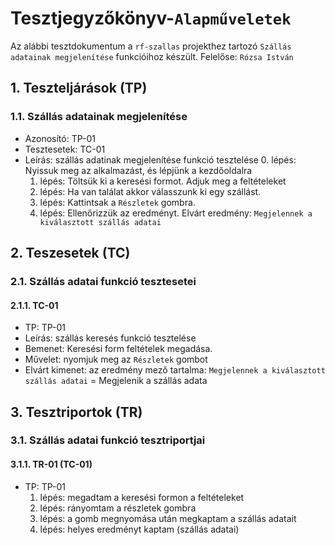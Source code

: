 # Tesztjegyzőkönyv-`Alapműveletek`

Az alábbi tesztdokumentum a `rf-szallas` projekthez tartozó `Szállás adatainak megjelenítése` funkcióihoz készült. Felelőse: `Rózsa István`

## 1. Teszteljárások (TP)

### 1.1. Szállás adatainak megjelenítése
- Azonosító: TP-01
- Tesztesetek: TC-01
- Leírás: szállás adatinak megjelenítése funkció tesztelése
    0. lépés: Nyissuk meg az alkalmazást, és lépjünk a kezdőoldalra
    1. lépés: Töltsük ki a keresési formot. Adjuk meg a feltételeket
    2. lépés: Ha van találat akkor válasszunk ki egy szállást.
    3. lépés: Kattintsak a `Részletek` gombra.
    6. lépés: Ellenőrizzük az eredményt. Elvárt eredmény: `Megjelennek a kiválasztott szállás adatai`
## 2. Teszesetek (TC)

### 2.1. Szállás adatai funkció tesztesetei

#### 2.1.1. TC-01
- TP: TP-01
- Leírás: szállás keresés funkció tesztelése
- Bemenet: Keresési form feltételek megadása.
- Művelet: nyomjuk meg az `Részletek` gombot
- Elvárt kimenet: az eredmény mező tartalma: `Megjelennek a kiválasztott szállás adatai` = Megjelenik a szállás adata

## 3. Tesztriportok (TR)

### 3.1. Szállás adatai funkció tesztriportjai

#### 3.1.1. TR-01 (TC-01)
- TP: TP-01
    1. lépés: megadtam a keresési formon a feltételeket
    2. lépés: rányomtam a részletek gombra
    3. lépés: a gomb megnyomása után megkaptam a szállás adatait
    4. lépés: helyes eredményt kaptam (szállás adatai)